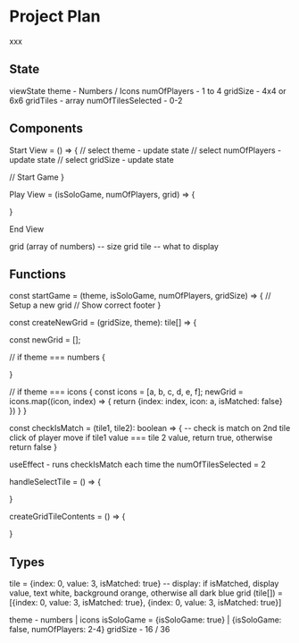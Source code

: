 # Project Plan

xxx

## State

viewState
theme - Numbers / Icons
numOfPlayers - 1 to 4
gridSize - 4x4 or 6x6
gridTiles - array
numOfTilesSelected - 0-2

## Components

Start View = () => {
// select theme - update state
// select numOfPlayers - update state
// select gridSize - update state

// Start Game
}

Play View = (isSoloGame, numOfPlayers, grid) => {

}

End View

grid (array of numbers) -- size
grid tile -- what to display

## Functions

const startGame = (theme, isSoloGame, numOfPlayers, gridSize) => {
// Setup a new grid
// Show correct footer
}

const createNewGrid = (gridSize, theme): tile[] => {

const newGrid = [];

// if theme === numbers {

}

// if theme === icons {
const icons = [a, b, c, d, e, f];
newGrid = icons.map((icon, index) => {
return {index: index, icon: a, isMatched: false}
})
}
}

const checkIsMatch = (tile1, tile2): boolean => { -- check is match on 2nd tile click of player move
if tile1 value === tile 2 value, return true, otherwise return false
}

useEffect - runs checkIsMatch each time the numOfTilesSelected = 2

handleSelectTile = () => {

}

createGridTileContents = () => {

}

## Types

tile = {index: 0, value: 3, isMatched: true} -- display: if isMatched, display value, text white, background orange, otherwise all dark blue
grid (tile[]) = [{index: 0, value: 3, isMatched: true}, {index: 0, value: 3, isMatched: true}]

theme - numbers | icons
isSoloGame = {isSoloGame: true} | {isSoloGame: false, numOfPlayers: 2-4}
gridSize - 16 / 36
